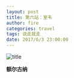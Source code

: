 ```yaml
---
layout: post
title: 第六站：室韦
author: fire
categories: travel 
tags: 说走就走
date: 2017/6/3 23:00:00
---
```


![title](https://image.sideproject.cn/titlex/titlex_080.jpg)

**额尔古纳**


